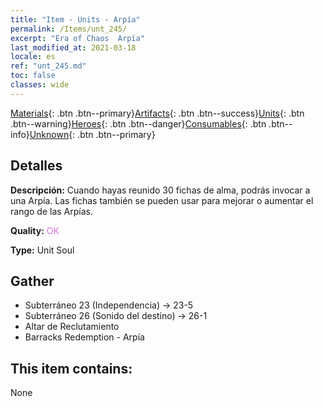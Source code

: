 ```yaml
---
title: "Item - Units - Arpía"
permalink: /Items/unt_245/
excerpt: "Era of Chaos  Arpía"
last_modified_at: 2021-03-18
locale: es
ref: "unt_245.md"
toc: false
classes: wide
---
```

 [Materials](/es/Items/){: .btn .btn--primary}[Artifacts](/es/Items/Artifacts/){: .btn .btn--success}[Units](/es/Items/Units/){: .btn .btn--warning}[Heroes](/es/Items/Heroes/){: .btn .btn--danger}[Consumables](/es/Items/Consumables/){: .btn .btn--info}[Unknown](/es/Items/Unknown/){: .btn .btn--primary}

## Detalles
 **Descripción:** Cuando hayas reunido 30 fichas de alma, podrás invocar a una Arpía. Las fichas también se pueden usar para mejorar o aumentar el rango de las Arpías.

 **Quality:** <span style="color: #DA70D6">OK</span>

 **Type:** Unit Soul

## Gather

*    Subterráneo 23 (Independencia) -> 23-5 
*    Subterráneo 26 (Sonido del destino) -> 26-1 
*    Altar de Reclutamiento 
*    Barracks Redemption - Arpía 

## This item contains:

  None

